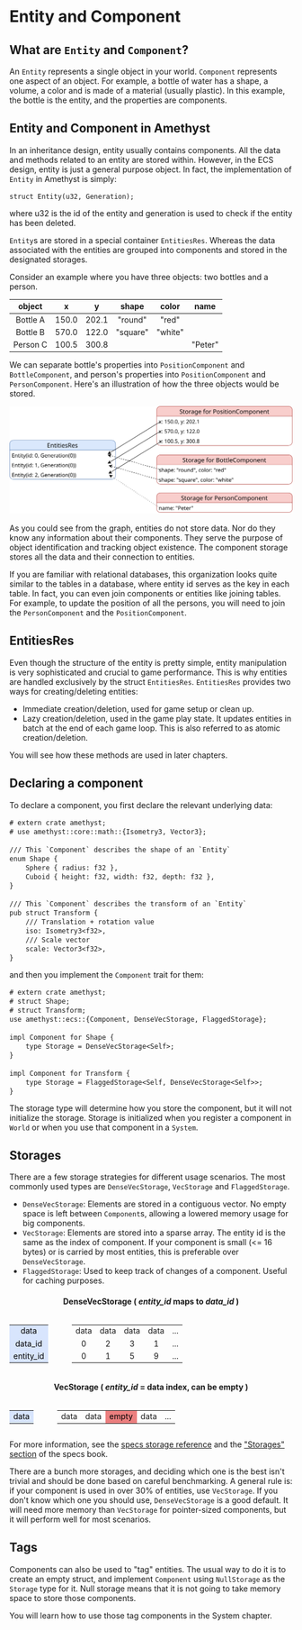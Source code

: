 # Entity and Component

## What are `Entity` and `Component`?

An `Entity` represents a single object in your world. `Component` represents one aspect of an object. For example, a bottle of water has a shape, a volume, a color and is made of a material (usually plastic). In this example, the bottle is the entity, and the properties are components.

## Entity and Component in Amethyst

In an inheritance design, entity usually contains components. All the data and methods related to an entity are stored within. However, in the ECS design, entity is just a general purpose object. In fact, the implementation of `Entity` in Amethyst is simply:

```rust,ignore
struct Entity(u32, Generation);
```

where u32 is the id of the entity and generation is used to check if the entity has been deleted.

`Entity`s are stored in a special container `EntitiesRes`. Whereas the data associated with the entities are grouped into components and stored in the designated storages.

Consider an example where you have three objects: two bottles and a person.

|  object  |   x   |   y   |   shape  |  color  |   name  |
|:--------:|:-----:|:-----:|:--------:|:-------:|:-------:|
| Bottle A | 150.0 | 202.1 |  "round" |  "red"  |         |
| Bottle B | 570.0 | 122.0 | "square" | "white" |         |
| Person C | 100.5 | 300.8 |          |         | "Peter" |

We can separate bottle's properties into `PositionComponent` and `BottleComponent`, and person's properties into `PositionComponent` and `PersonComponent`. Here's an illustration of how the three objects would be stored.

![How entity and components are stored](../images/concepts/component_and_entity.svg)

As you could see from the graph, entities do not store data. Nor do they know any information about their components. They serve the purpose of object identification and tracking object existence. The component storage stores all the data and their connection to entities.

If you are familiar with relational databases, this organization looks quite similar to the tables in a database, where entity id serves as the key in each table. In fact, you can even join components or entities like joining tables. For example, to update the position of all the persons, you will need to join the `PersonComponent` and the `PositionComponent`. 

## EntitiesRes

Even though the structure of the entity is pretty simple, entity manipulation is very sophisticated and crucial to game performance. This is why entities are handled exclusively by the struct `EntitiesRes`. `EntitiesRes` provides two ways for creating/deleting entities:

* Immediate creation/deletion, used for game setup or clean up.
* Lazy creation/deletion, used in the game play state. It updates entities in batch at the end of each game loop. This is also referred to as atomic creation/deletion.

You will see how these methods are used in later chapters.

## Declaring a component

To declare a component, you first declare the relevant underlying data:

```rust,edition2018,no_run,noplaypen
# extern crate amethyst;
# use amethyst::core::math::{Isometry3, Vector3};

/// This `Component` describes the shape of an `Entity`
enum Shape {
    Sphere { radius: f32 },
    Cuboid { height: f32, width: f32, depth: f32 },
}

/// This `Component` describes the transform of an `Entity`
pub struct Transform {
    /// Translation + rotation value
    iso: Isometry3<f32>,
    /// Scale vector
    scale: Vector3<f32>,
}
```

and then you implement the `Component` trait for them:

```rust,edition2018,no_run,noplaypen
# extern crate amethyst;
# struct Shape;
# struct Transform;
use amethyst::ecs::{Component, DenseVecStorage, FlaggedStorage};

impl Component for Shape {
    type Storage = DenseVecStorage<Self>;
}

impl Component for Transform {
    type Storage = FlaggedStorage<Self, DenseVecStorage<Self>>;
}
```

The storage type will determine how you store the component, but it will not initialize the storage. Storage is initialized when you register a component in `World` or when you use that component in a `System`.

## Storages

There are a few storage strategies for different usage scenarios. The most commonly used types are `DenseVecStorage`, `VecStorage` and `FlaggedStorage`.

* `DenseVecStorage`: Elements are stored in a contiguous vector. No empty space is left between `Component`s, allowing a lowered memory usage for big components.
* `VecStorage`: Elements are stored into a sparse array. The entity id is the same as the index of component. If your component is small (<= 16 bytes) or is carried by most entities, this is preferable over `DenseVecStorage`.
* `FlaggedStorage`: Used to keep track of changes of a component. Useful for caching purposes.

<!-- DenseVec Storage Diagram Table -->
<div style="width: 100%">
    <h4 style="text-align: center; font-weight: bold">DenseVecStorage ( <em>entity_id</em> maps to <em>data_id</em> )</h4>
    <div style="display: flex">
        <div style="margin-right: 3em">
            <table style="text-align: center;">
                <tr><td style="background-color: #D8E5FD; color: black;">data</td></tr>
                <tr><td style="background-color: #D8E5FD; color: black;">data_id</td></tr>
                <tr><td style="background-color: #D8E5FD; color: black;">entity_id</td></tr>
            </table>
        </div>
        <div style="flex-grow: 1; text-align: center">
            <table style="width: 100%">
                <tr>
                    <td>data</td>
                    <td>data</td>
                    <td>data</td>
                    <td>data</td>
                    <td>...</td>
                </tr>
                <tr>
                    <td>0</td>
                    <td>2</td>
                    <td>3</td>
                    <td>1</td>
                    <td>...</td>
                </tr>
                <tr>
                    <td>0</td>
                    <td>1</td>
                    <td>5</td>
                    <td>9</td>
                    <td>...</td>
                </tr>
            </table>
        </div>
</div>

<!-- VecStorage Diagram Table -->
<div style="width: 100%">
    <h4 style="text-align: center; font-weight: bold">VecStorage ( <em>entity_id</em> = data index, can be empty )</h4>
    <div style="display: flex">
        <div style="margin-right: 3em">
            <table><tr><td style="background-color: #D8E5FD; color: black;">data</td></tr></table>
        </div>
        <div style="flex-grow: 1; text-align: center">
            <table style="width: 100%">
                <tr>
                    <td>data</td>
                    <td>data</td>
                    <td style="background-color: #E22C2C99; color: black;">empty</td>
                    <td>data</td>
                    <td>...</td>
                </tr>
            </table>
        </div>
</div>

For more information, see the [specs storage reference](https://docs.rs/specs/latest/specs/storage/index.html)
and the ["Storages" section](https://specs.amethyst.rs/docs/tutorials/05_storages.html) of the specs book.

There are a bunch more storages, and deciding which one is the best isn't trivial and should be done based on careful benchmarking. A general rule is: if your component is used in over 30% of entities, use `VecStorage`. If you don't know which one you should use, `DenseVecStorage` is a good default. It will need more memory than `VecStorage` for pointer-sized components, but it will perform well for most scenarios.

## Tags

Components can also be used to "tag" entities.
The usual way to do it is to create an empty struct, and implement `Component` using `NullStorage` as the `Storage` type for it.
Null storage means that it is not going to take memory space to store those components.

You will learn how to use those tag components in the System chapter.
